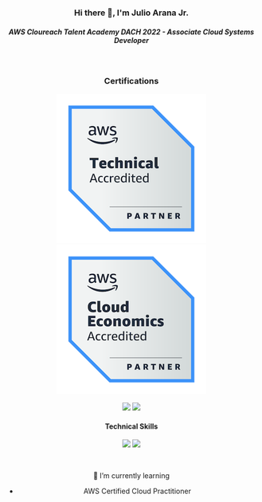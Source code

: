 

<h3 align="center">Hi there 👋, I'm Julio Arana Jr.</h3>

<h5 align="center">AWS Cloureach Talent Academy DACH 2022 - Associate Cloud Systems Developer</h5>

&nbsp;

<h3 align="center">Certifications</h3>
<div align="center"><img src=https://github.com/julioaranajr/julioaranajr/blob/main/aws-partner-accreditation-technical-300px.png>
      <img src=https://github.com/julioaranajr/julioaranajr/blob/main/aws-partner-cloud-economics-badge-300px.png><div/>
    

<p align="center">
    <img src=https://img.shields.io/badge/AWS%20Partner-%20__Technical__%20-blue.svg?style=for-the-badge&logo=amazonaws>
    <img src=https://img.shields.io/badge/AWS%20Partner-Cloud__Economics-brightgreen?style=for-the-badge&logo=amazonaws>
    
 
    
    

<h4 align="center">Technical Skills</h4>

<p align="center">
  <img src=https://img.shields.io/badge/html5-%23E34F26.svg?style=for-the-badge&logo=html5&logoColor=white>
  <img src=https://img.shields.io/badge/css3-%231572B6.svg?style=for-the-badge&logo=css3&logoColor=white>
  
 </p>
 
 &nbsp;

🌱 I’m currently learning
- AWS Certified Cloud Practitioner

<!--
**julioaranajr/julioaranajr** is a ✨ _special_ ✨ repository because its `README.md` (this file) appears on your GitHub profile.

Here are some ideas to get you started:

- 🔭 I’m currently working on ...
- 🌱 I’m currently learning ...
- 👯 I’m looking to collaborate on ...
- 🤔 I’m looking for help with ...
- 💬 Ask me about ...
- 📫 How to reach me: ...
- 😄 Pronouns: ...
- ⚡ Fun fact: ...
-->
